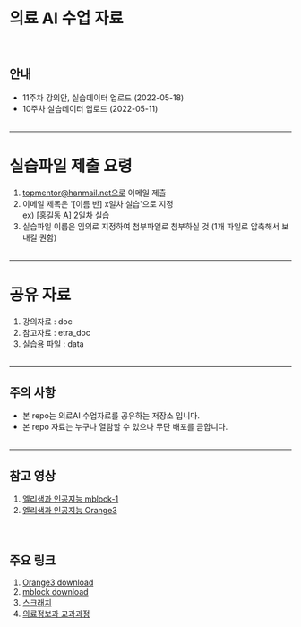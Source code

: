 # 의료 AI 수업 자료 
<br>

## 안내
* 11주차 강의안, 실습데이터 업로드 (2022-05-18)
* 10주차 실습데이터 업로드 (2022-05-11)
<br><br>

-----------------------------------
# 실습파일 제출 요령

1. topmentor@hanmail.net으로 이메일 제출 
2. 이메일 제목은 '[이름 반] x일차 실습'으로 지정 <br>
   ex) [홍길동 A] 2일차 실습
3. 실습파일 이름은 임의로 지정하여 첨부파일로 첨부하실 것 
   (1개 파일로 압축해서 보내길 권함)
<br><br>


-----------------------------------
# 공유 자료

1. 강의자료 : doc 
2. 참고자료 : etra_doc
3. 실습용 파일 : data
<br><br>

-----------------------------------
## 주의 사항
* 본 repo는 의료AI 수업자료를 공유하는 저장소 입니다. 
* 본 repo 자료는 누구나 열람할 수 있으나 무단 배포를 금합니다.
<br><br>

-----------------------------------
## 참고 영상
1. [엘리샘과 인공지능 mblock-1](https://www.youtube.com/watch?v=pWPKf7OIH_s&t=367s) <br>
2. [엘리샘과 인공지능 Orange3](https://www.youtube.com/watch?v=C1My7qMde40) <br>
<br><br>

## 주요 링크
1. [Orange3 download](https://orangedatamining.com/download/#windows) <br>
2. [mblock download](https://mblock.makeblock.com/en-us/download/) <br>
3. [스크래치](https://scratch.mit.edu/) <br>
4. [의료정보과 교과과정](https://www.shu.ac.kr/file/announcing/cur_mis_2021.pdf) <br>
<br><br>




